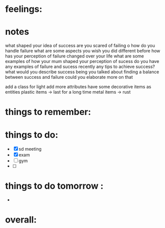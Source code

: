 # feelings:

# notes
what shaped your idea of success 
are you scared of failing o
how do you handle failure 
what are some aspects you wish you did different before 
how has your perception of failure changed over your life
what are some examples of how your mum shaped your perception of sucess
do you have any examples of failure and sucess recently 
any tips to achieve success?
what would you describe success being 
you talked about finding a balance between success and failure could you elaborate 
more on that 

add a class for light
add more attributes
have some decorative items as entities 
plastic items -> last for a long time
metal items -> rust
# things to remember:

# things to do:
- [x] sd meeting
- [x] exam 
- [ ] gym
- [ ] 
# things to do tomorrow :
- 
# overall:

